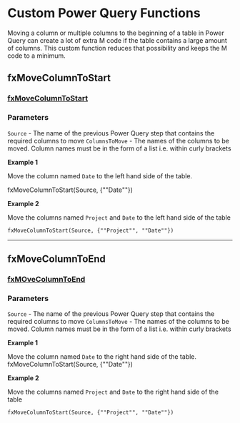 # Custom Power Query Functions

Moving a column or multiple columns to the beginning of a table in Power Query can create a lot of extra M code if the table contains a large amount of columns. This custom function reduces that possibility and keeps the M code to a minimum.

## fxMoveColumnToStart

### [fxMoveColumnToStart](fxMoveColumnToStart.pq)

### Parameters

`Source` - The name of the previous Power Query step that contains the required columns to move
`ColumnsToMove` - The names of the columns to be moved. Column names must be in the form of a list i.e. within curly brackets

**Example 1**

Move the column named `Date` to the left hand side of the table.

fxMoveColumnToStart(Source, {""Date""})

**Example 2**

Move the columns named `Project` and `Date` to the left hand side of the table

```mcode
fxMoveColumnToStart(Source, {""Project"", ""Date""})
```

----

## fxMoveColumnToEnd

### [fxMOveColumnToEnd](fxMoveColumnToEnd.pq)

### Parameters

`Source` - The name of the previous Power Query step that contains the required columns to move
`ColumnsToMove` - The names of the columns to be moved. Column names must be in the form of a list i.e. within curly brackets

**Example 1**

Move the column named `Date` to the right hand side of the table.
fxMoveColumnToStart(Source, {""Date""})

**Example 2**

Move the columns named `Project` and `Date` to the right hand side of the table

```mcode
fxMoveColumnToStart(Source, {""Project"", ""Date""})
```







